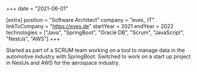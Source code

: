 +++
date = "2021-06-01"

[extra]
position = "Software Architect"
company = "eves_ IT"
linkToCompany = "https://eves.de"
startYear = 2021
endYear = 2022
technologies = ["Java", "SpringBoot", "Oracle DB", "Scrum", "JavaScript", "NestJs", "AWS"]
+++

Started as part of a SCRUM team working on a tool to manage data in the automotive industry with SpringBoot. Switched to work on a start up project in NestJs and AWS for the aerospace industry.
